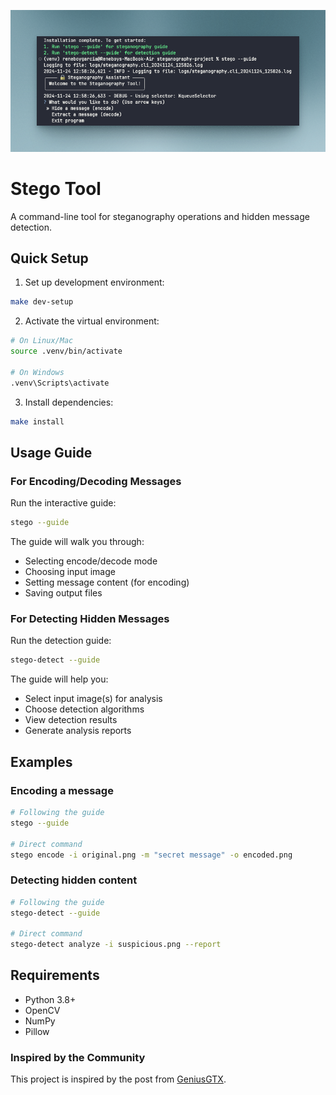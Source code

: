 ![Banner](banner/banner.png)

# Stego Tool

A command-line tool for steganography operations and hidden message detection.

## Quick Setup

1. Set up development environment:
```bash
make dev-setup
```

2. Activate the virtual environment:
```bash
# On Linux/Mac
source .venv/bin/activate

# On Windows
.venv\Scripts\activate
```

3. Install dependencies:
```bash
make install
```

## Usage Guide

### For Encoding/Decoding Messages

Run the interactive guide:
```bash
stego --guide
```

The guide will walk you through:
- Selecting encode/decode mode
- Choosing input image
- Setting message content (for encoding)
- Saving output files

### For Detecting Hidden Messages

Run the detection guide:
```bash
stego-detect --guide
```

The guide will help you:
- Select input image(s) for analysis
- Choose detection algorithms
- View detection results
- Generate analysis reports

## Examples

### Encoding a message
```bash
# Following the guide
stego --guide

# Direct command
stego encode -i original.png -m "secret message" -o encoded.png
```

### Detecting hidden content
```bash
# Following the guide
stego-detect --guide

# Direct command
stego-detect analyze -i suspicious.png --report
```

## Requirements

- Python 3.8+
- OpenCV
- NumPy
- Pillow

### Inspired by the Community

This project is inspired by the post from [GeniusGTX](https://x.com/GeniusGTX/status/1813555701702353335).

